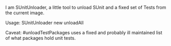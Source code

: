 I am SUnitUnloader, a little tool to unload SUnit and a fixed set of Tests from the current image.

Usage: SUnitUnloader new unloadAll

Caveat: #unloadTestPackages uses a fixed and probably ill maintained list of what packages hold unit tests.
